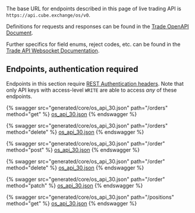 The base URL for endpoints described in this page of live trading API is `https://api.cube.exchange/os/v0`.

Definitions for requests and responses can be found in the [Trade OpenAPI Document](generated/core/os_api_30.json).

Further specifics for field enums, reject codes, etc. can be found in the [Trade API Websocket Documentation](generated/ws-api/websocket-trade-api.md).

## Endpoints, authentication required

Endpoints in this section require [REST Authentication
headers](README.md#rest-authentication-headers). Note that only API keys with
access-level `WRITE` are able to access _any_ of these endpoints.

{% swagger src="generated/core/os_api_30.json" path="/orders" method="get" %}
[os_api_30.json](generated/core/os_api_30.json)
{% endswagger %}

{% swagger src="generated/core/os_api_30.json" path="/orders" method="delete" %}
[os_api_30.json](generated/core/os_api_30.json)
{% endswagger %}

{% swagger src="generated/core/os_api_30.json" path="/order" method="post" %}
[os_api_30.json](generated/core/os_api_30.json)
{% endswagger %}

{% swagger src="generated/core/os_api_30.json" path="/order" method="delete" %}
[os_api_30.json](generated/core/os_api_30.json)
{% endswagger %}

{% swagger src="generated/core/os_api_30.json" path="/order" method="patch" %}
[os_api_30.json](generated/core/os_api_30.json)
{% endswagger %}

{% swagger src="generated/core/os_api_30.json" path="/positions" method="get" %}
[os_api_30.json](generated/core/os_api_30.json)
{% endswagger %}
